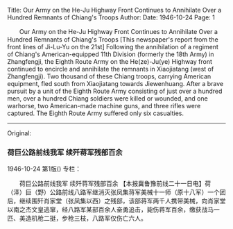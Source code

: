 Title: Our Army on the He-Ju Highway Front Continues to Annihilate Over a Hundred Remnants of Chiang's Troops
Author:
Date: 1946-10-24
Page: 1

　　Our Army on the He-Ju Highway Front
    Continues to Annihilate Over a Hundred Remnants of Chiang's Troops
    [This newspaper's report from the front lines of Ji-Lu-Yu on the 21st] Following the annihilation of a regiment of Chiang's American-equipped 11th Division (formerly the 18th Army) in Zhangfengji, the Eighth Route Army on the He(ze)-Ju(ye) Highway front continued to encircle and annihilate the remnants in Xiaojiatang (west of Zhangfengji). Two thousand of these Chiang troops, carrying American equipment, fled south from Xiaojiatang towards Jiewenhuang. After a brave pursuit by a unit of the Eighth Route Army consisting of just over a hundred men, over a hundred Chiang soldiers were killed or wounded, and one warhorse, two American-made machine guns, and three rifles were captured. The Eighth Route Army suffered only six casualties.



<hr /> 

Original: 


### 荷巨公路前线我军  续歼蒋军残部百余

1946-10-24
第1版()
专栏：

　　荷巨公路前线我军
    续歼蒋军残部百余
    【本报冀鲁豫前线二十一日电】荷（泽）巨（野）公路前线八路军继消灭张凤集蒋军美械十一师（原十八军）一个团后，继续围歼肖家堂（张凤集以西）之残部，该部蒋军两千人携带美械，向肖家堂以南之杰文皇逃窜，经八路军某部百余人奋勇追击，毙伤蒋军百余，缴获战马一匹、美造机枪二挺，步枪三枝，八路军仅伤亡六人。
